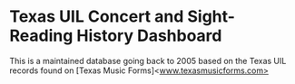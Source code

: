 # Texas UIL Concert and Sight-Reading History Dashboard

This is a maintained database going back to 2005 based on the Texas UIL records found on [Texas Music Forms]<www.texasmusicforms.com>
